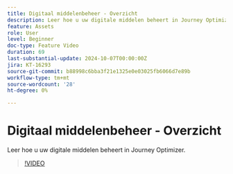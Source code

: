 ```yaml
---
title: Digitaal middelenbeheer - Overzicht
description: Leer hoe u uw digitale middelen beheert in Journey Optimizer.
feature: Assets
role: User
level: Beginner
doc-type: Feature Video
duration: 69
last-substantial-update: 2024-10-07T00:00:00Z
jira: KT-16293
source-git-commit: b88998c6bba3f21e1325e0e03025fb6066d7e89b
workflow-type: tm+mt
source-wordcount: '28'
ht-degree: 0%

---
```



# Digitaal middelenbeheer - Overzicht

Leer hoe u uw digitale middelen beheert in Journey Optimizer.

>[!VIDEO](https://video.tv.adobe.com/v/3432674/?learn=on)
